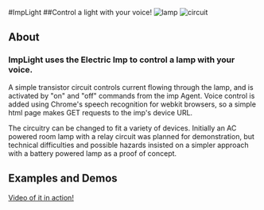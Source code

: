 #ImpLight
##Control a light with your voice!
![lamp](http://i.imgur.com/3tOAQKC.jpg) ![circuit](http://i.imgur.com/BST6DdO.jpg)

## About
### ImpLight uses the Electric Imp to control a lamp with your voice. 
A simple transistor circuit controls current flowing through the lamp, and is activated by "on" and "off" commands from the imp Agent.
Voice control is added using Chrome's speech recognition for webkit browsers, so a simple html page makes GET requests to the imp's device URL.

The circuitry can be changed to fit a variety of devices. Initially an AC powered room lamp with a relay circuit was planned for demonstration, but technical difficulties and possible hazards
insisted on a simpler approach with a battery powered lamp as a proof of concept.

## Examples and Demos
[Video of it in action!](http://www.youtube.com/watch?v=EdQsRBWyHyI)
